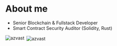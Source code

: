 # About me

* Senior Blockchain & Fullstack Developer
* Smart Contract Security Auditor (Solidity, Rust)

<p><img align="left" src="https://github-readme-stats.vercel.app/api/top-langs?username=azvast&show_icons=true&locale=en&layout=compact" alt="azvast" /></p>

<p>&nbsp;<img align="center" src="https://github-readme-stats.vercel.app/api?username=azvast&show_icons=true&locale=en" alt="azvast" /></p>
